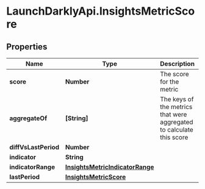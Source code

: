 # LaunchDarklyApi.InsightsMetricScore

## Properties

Name | Type | Description | Notes
------------ | ------------- | ------------- | -------------
**score** | **Number** | The score for the metric | 
**aggregateOf** | **[String]** | The keys of the metrics that were aggregated to calculate this score | [optional] 
**diffVsLastPeriod** | **Number** |  | [optional] 
**indicator** | **String** |  | 
**indicatorRange** | [**InsightsMetricIndicatorRange**](InsightsMetricIndicatorRange.md) |  | 
**lastPeriod** | [**InsightsMetricScore**](InsightsMetricScore.md) |  | [optional] 


